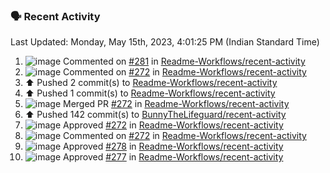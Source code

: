 ### 🗣 Recent Activity
<!--RECENT_ACTIVITY:last_update-->
Last Updated: Monday, May 15th, 2023, 4:01:25 PM (Indian Standard Time)
<!--RECENT_ACTIVITY:last_update_end-->
<!--RECENT_ACTIVITY:start-->
1. ![image](https://cdn.jsdelivr.net/gh/Readme-Workflows/Readme-Icons@main/icons/octicons/Comment.svg) Commented on [#281](https://github.com/Readme-Workflows/recent-activity/issues/281#issuecomment-1546610807) in [Readme-Workflows/recent-activity](https://github.com/Readme-Workflows/recent-activity)<br>
2. ![image](https://cdn.jsdelivr.net/gh/Readme-Workflows/Readme-Icons@main/icons/octicons/Comment.svg) Commented on [#272](https://github.com/Readme-Workflows/recent-activity/pull/272#issuecomment-1531736701) in [Readme-Workflows/recent-activity](https://github.com/Readme-Workflows/recent-activity)<br>
3. ⬆️ Pushed 2 commit(s) to [Readme-Workflows/recent-activity](https://github.com/Readme-Workflows/recent-activity)<br>
4. ⬆️ Pushed 1 commit(s) to [Readme-Workflows/recent-activity](https://github.com/Readme-Workflows/recent-activity)<br>
5. ![image](https://cdn.jsdelivr.net/gh/Readme-Workflows/Readme-Icons@main/icons/octicons/PullRequestMerged.svg) Merged PR [#272](https://github.com/Readme-Workflows/recent-activity/pull/272) in [Readme-Workflows/recent-activity](https://github.com/Readme-Workflows/recent-activity)<br>
6. ⬆️ Pushed 142 commit(s) to [BunnyTheLifeguard/recent-activity](https://github.com/BunnyTheLifeguard/recent-activity)<br>
7. ![image](https://cdn.jsdelivr.net/gh/Readme-Workflows/Readme-Icons@main/icons/octicons/ApprovedChanges.svg) Approved [#272](https://github.com/Readme-Workflows/recent-activity/pull/272#pullrequestreview-1398287719) in [Readme-Workflows/recent-activity](https://github.com/Readme-Workflows/recent-activity)<br>
8. ![image](https://cdn.jsdelivr.net/gh/Readme-Workflows/Readme-Icons@main/icons/octicons/Comment.svg) Commented on [#272](https://github.com/Readme-Workflows/recent-activity/pull/272#issuecomment-1520387073) in [Readme-Workflows/recent-activity](https://github.com/Readme-Workflows/recent-activity)<br>
9. ![image](https://cdn.jsdelivr.net/gh/Readme-Workflows/Readme-Icons@main/icons/octicons/ApprovedChanges.svg) Approved [#278](https://github.com/Readme-Workflows/recent-activity/pull/278#pullrequestreview-1398255171) in [Readme-Workflows/recent-activity](https://github.com/Readme-Workflows/recent-activity)<br>
10. ![image](https://cdn.jsdelivr.net/gh/Readme-Workflows/Readme-Icons@main/icons/octicons/ApprovedChanges.svg) Approved [#277](https://github.com/Readme-Workflows/recent-activity/pull/277#pullrequestreview-1398254171) in [Readme-Workflows/recent-activity](https://github.com/Readme-Workflows/recent-activity)<br>
<!--RECENT_ACTIVITY:end-->
<!--
**PuneetGopinath/PuneetGopinath** is a ✨ _special_ ✨ repository because its `README.md` (this file) appears on your GitHub profile.

Here are some ideas to get you started:

- 🔭 I’m currently working on ...
- 🌱 I’m currently learning ...
- 👯 I’m looking to collaborate on ...
- 🤔 I’m looking for help with ...
- 💬 Ask me about ...
- 📫 How to reach me: ...
- 😄 Pronouns: ...
- ⚡ Fun fact: ...
-->
